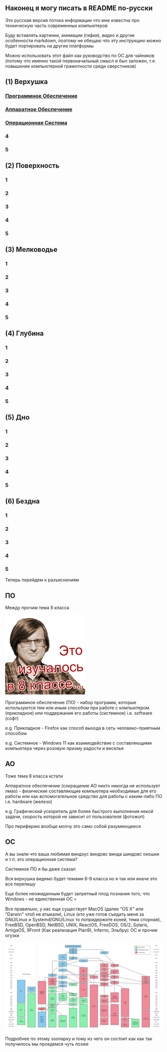 ## Наконец я могу писать в README по-русски
Это русская версия потока информации что мне известна про техническую часть современных компьютеров

Буду вставлять картинки, анимации (гифки), видео и другие особенности markdown, поэтому не обещаю что эту *инструкцию* можно будет портировать на другие платформы

Можно использовать этот файл как руководство по ОС для чайников (потому что именно такой первоначальный смысл и был заложен, т.е. повышение компьютерной грамотности среди сверстников)

## (1) Верхушка

### [Программное Обеспечение](#ПО)

### [Аппаратное Обеспечение](#АО)

### [Операционная Система](#ОС)

### 4

### 5

## (2) Поверхность

### 1

### 2

### 3

### 4

### 5

## (3) Мелководье

### 1

### 2

### 3

### 4

### 5

## (4) Глубина

### 1

### 2

### 3

### 4

### 5

## (5) Дно

### 1

### 2

### 3

### 4

### 5

## (6) Бездна

### 1

### 2

### 3

### 4

### 5


Теперь перейдем к разъяснениям


## ПО
Между прочим тема 8 класса

![8klass](./src/sticker8klass.png)

Программное обеспечение (ПО) - набор программ, которые используются тем или иным способом при работе с компьютером (прикладное) или поддержания его работы (системное) i.e. software (софт)

e.g. Прикладное - Firefox как способ выхода в сеть человеко-приятным способом

e.g. Системное - Windows 11 как взаимодействие с составляющими компьютера через розовую призму радости и веселья

## АО
Тоже тема 8 класса кстати

Аппаратное обеспечение (сокращение АО никто никогда не использует лмао) - физические составляющие компьютера необходимые для его работы или как вспомогательное средство для работы с каким-либо ПО i.e. hardware (железо)

e.g. Графический ускоритель для более быстрого выполнения некой задачи, скорость которой не зависит от пользователя (фотожоп)

Про периферию вообще молчу это само собой разумеющееся

## ОС
А вы знали что ваша любимая виндоус виндовс винда шиндовс окошки и т.п. это операционная система?

Системное ПО я бы даже сказал

Вся верхушка видимо будет темами 8-9 класса но я так или иначе это все перепишу

Еще более неожиданным будет запретный плод познания того, что Windows - не единственная ОС 💀

Все правильно, у нас еще существует MacOS (далее "OS X" или "Darwin" чтоб не втыкали), Linux (кто уже готов съедать меня за GNU/Linux и Systemd/GNU/Linux то попридержите коней, тема спорная), FreeBSD, OpenBSD, NetBSD, UNIX, ReactOS, FreeDOS, OS/2, Solaris, AmigaOS, 9Front (Как реализация Plan9), Inferno, Эльбрус ОС и прочие огузки

![UNIX-подобные с Вики](./src/unix-hist-720.png)

Подробнее по этому зоопарку и тому из чего он состоит как как так получилось мы проедемся чуть позже

